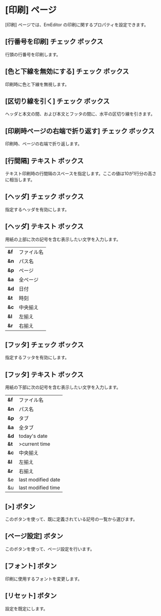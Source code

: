 # \[印刷\] ページ

\[印刷\] ページでは、EmEditor の印刷に関するプロパティを設定できます。

## \[行番号を印刷\] チェック ボックス

行頭の行番号を印刷します。

## \[色と下線を無効にする\] チェック ボックス

印刷時に色と下線を無視します。

## \[区切り線を引く\] チェック ボックス

ヘッダと本文の間、および本文とフッタの間に、水平の区切り線を引きます。

## \[印刷時ページの右端で折り返す\] チェック ボックス

印刷時、ページの右端で折り返します。

## \[行間隔\] テキスト ボックス

テキスト印刷時の行間隔のスペースを指定します。ここの値は10が1行分の高さに相当します。

## \[ヘッダ\] チェック ボックス

指定するヘッダを有効にします。

## \[ヘッダ\] テキスト ボックス

用紙の上部に次の記号を含む表示したい文字を入力します。

|     |     |
| --- | --- |
| **&f** | ファイル名 |
| **&n** | パス名 |
| **&p** | ページ |
| **&a** | 全ページ |
| **&d** | 日付 |
| **&t** | 時刻 |
| **&c** | 中央揃え |
| **&l** | 左揃え |
| **&r** | 右揃え |

## \[フッタ\] チェック ボックス

指定するフッタを有効にします。

## \[フッタ\] テキスト ボックス

用紙の下部に次の記号を含む表示したい文字を入力します。

|     |     |
| --- | --- |
| **&f** | ファイル名 |
| **&n** | パス名 |
| **&p** | タブ |
| **&a** | 全タブ |
| **&d** | today's date |
| **&t** | >current time |
| **&c** | 中央揃え |
| **&l** | 左揃え |
| **&r** | 右揃え |
| &e | last modified date |
| &u | last modified time |

## \[>\] ボタン

このボタンを使って、既に定義されている記号の一覧から選びます。

## \[ページ設定\] ボタン

このボタンを使って、ページ設定を行います。

## \[フォント\] ボタン

印刷に使用するフォントを変更します。

## \[リセット\] ボタン

設定を既定にします。

